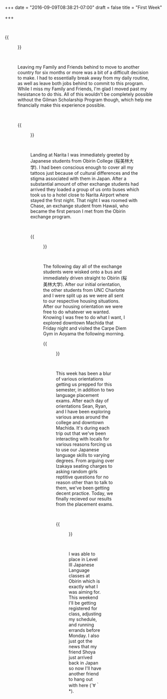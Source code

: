 +++
date = "2016-09-09T08:38:21-07:00"
draft = false
title = "First Week"

+++

<br>

{{<figure src="../img/fuchinobeStation.jpg" title="Fuchinobe Station" width="460" height="340" border="2">}}

<br>

<p>Leaving my Family and Friends behind to move to another country for six months or more was a bit of a difficult decision to make. I had to essentially break away from my daily routine, as well as leave both jobs behind to commit to this program. While I miss my Family and Friends, I'm glad I moved past my hesistance to do this. All of this wouldn't be completely possible without the Gilman Scholarship Program though, which help me financially make this experience possible.</p> 

<br>

{{<figure src="../img/obirinScenery.jpg" title="Obirin 桜美林大学, Machida-Shi, Tokyo, Japan " width="460" height="340" border="2">}}


<br>

<p>Landing at Narita I was immediately greeted by Japanese students from Obirin College (桜美林大学). I had been conscious enough to cover all my tattoos just because of cultural differences and the stigma associated with them in Japan. After a substantial amount of other exchange students had arrived they loaded a group of us onto buses which took us to a hotel close to Narita Airport where stayed the first night. That night I was roomed with Chase, an exchange student from Hawaii, who became the first person I met from the Obirin exchange program.</p>

<br>

{{<figure src="../img/carpeDiemAoyama.jpg" title="Carpe Diem BJJ - Aoyama, Tokyo, Japan " width="460" height="340" border="2">}}

<br>

<p>The following day all of the exchange students were wisked onto a bus and immediately driven straight to Obirin (桜美林大学). After our initial orientation, the other students from UNC Charlotte and I were split up as we were all sent to our respective housing situations. After our housing orientation we were free to do whatever we wanted. Knowing I was free to do what I want, I explored downtown Machida that Friday night and visited the Carpe Diem Gym in Aoyama the following morning. 

<br>

{{<figure src="../img/shibuya.jpg" title="Downtown Shibuya, Tokyo, Japan" width="460" height="340" border="2">}}

<br>

<p>This week has been a blur of various orientations getting us prepped for this semester, in addition to two language placement exams. After each day of orientations Sean, Ryan, and I have been exploring various areas around the college and downtown Machida. It's during each trip out that we've been interacting with locals for various reasons forcing us to use our Japanese language skills to varying degrees. From arguing over Izakaya seating charges to asking random girls reptitive questions for no reason other than to talk to them, we've been getting decent practice. Today, we finally recieved our results from the placement exams.</p>

<br>

{{<figure src="../img/donburiMachida.jpg" title="Makura Donburi - Machida, Tokyo, Japan" width="460" height="340" border="2">}}

<br>

<p>I was able to place in Level III Japanese Language classes at Obirin which is exactly what I was aiming for. This weekend I'll be getting registered for class, adjusting my schedule, and running errands before Monday. I also just got the news that my friend Shoya just arrived back in Japan so now I'll have another friend to hang out with here (´∀｀*).</p>





